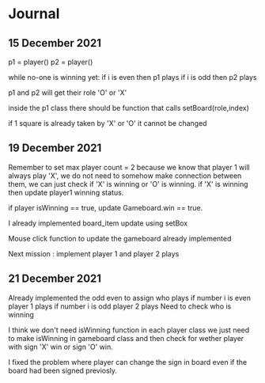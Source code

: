 # Journal

## 15 December 2021
p1 = player()
p2 = player()

while no-one is winning yet:
 if i is even then p1 plays
 if i is odd then p2 plays

p1 and p2 will get their role 'O' or 'X'

inside the p1 class there should be function that calls setBoard(role,index)

if 1 square is already taken by 'X' or 'O' it cannot be changed

## 19 December 2021
Remember to set max player count = 2
because we know that player 1 will always play 'X', we do not need
to somehow make connection between them, we can just check if 'X' is
winning or 'O' is winning. if 'X' is winning then update player1
winning status.

if player isWinning == true, update Gameboard.win == true.

I already implemented board_item update using setBox

Mouse click function to update the gameboard already implemented

Next mission : implement player 1 and player 2 plays

## 21 December 2021
Already implemented the odd even to assign who plays
if number i is even player 1 plays
if number i is odd player 2 plays
Need to check who is winning

I think we don't need isWinning function in each player class
we just need to make isWinning in gameboard class and then check for wether player with sign 'X' win or sign 'O' win.

I fixed the problem where player can change the sign in board even if the board had been signed previosly.
